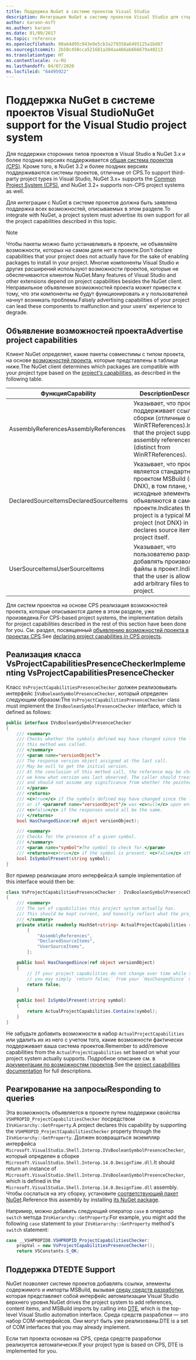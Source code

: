 ```yaml
---
title: Поддержка NuGet в системе проектов Visual Studio
description: Интеграция NuGet в систему проектов Visual Studio для сторонних типов проектов.
author: karann-msft
ms.author: karann
ms.date: 01/09/2017
ms.topic: reference
ms.openlocfilehash: 00a64d95c943e9e5cb3a279358a6495125a1bd87
ms.sourcegitcommit: 2b50c450cca521681a384aa466ab666679a40213
ms.translationtype: HT
ms.contentlocale: ru-RU
ms.lasthandoff: 04/07/2020
ms.locfileid: "64495922"
---
```

# <a name="nuget-support-for-the-visual-studio-project-system"></a><span data-ttu-id="f232a-103">Поддержка NuGet в системе проектов Visual Studio</span><span class="sxs-lookup"><span data-stu-id="f232a-103">NuGet support for the Visual Studio project system</span></span>

<span data-ttu-id="f232a-104">Для поддержки сторонних типов проектов в Visual Studio в NuGet 3.x и более поздних версиях поддерживается [общая система проектов (CPS)](https://github.com/Microsoft/VSProjectSystem/blob/master/doc/overview/intro.md). Кроме того, в NuGet 3.2 и более поздних версиях поддерживаются системы проектов, отличные от CPS.</span><span class="sxs-lookup"><span data-stu-id="f232a-104">To support third-party project types in Visual Studio, NuGet 3.x+ supports the [Common Project System (CPS)](https://github.com/Microsoft/VSProjectSystem/blob/master/doc/overview/intro.md), and NuGet 3.2+ supports non-CPS project systems as well.</span></span>

<span data-ttu-id="f232a-105">Для интеграции с NuGet в системе проектов должна быть заявлена поддержка всех возможностей, описываемых в этом разделе.</span><span class="sxs-lookup"><span data-stu-id="f232a-105">To integrate with NuGet, a project system must advertise its own support for all the project capabilities described in this topic.</span></span>

> [!Note]
> <span data-ttu-id="f232a-106">Чтобы пакеты можно было устанавливать в проекте, не объявляйте возможности, которых на самом деле нет в проекте.</span><span class="sxs-lookup"><span data-stu-id="f232a-106">Don't declare capabilities that your project does not actually have for the sake of enabling packages to install in your project.</span></span> <span data-ttu-id="f232a-107">Многие компоненты Visual Studio и других расширений используют возможности проектов, которые не обеспечиваются клиентом NuGet.</span><span class="sxs-lookup"><span data-stu-id="f232a-107">Many features of Visual Studio and other extensions depend on project capabilities besides the NuGet client.</span></span> <span data-ttu-id="f232a-108">Неправильное объявление возможностей проекта может привести к тому, что эти компоненты не будут функционировать и у пользователей начнут возникать проблемы.</span><span class="sxs-lookup"><span data-stu-id="f232a-108">Falsely advertising capabilities of your project can lead these components to malfunction and your users' experience to degrade.</span></span>

## <a name="advertise-project-capabilities"></a><span data-ttu-id="f232a-109">Объявление возможностей проекта</span><span class="sxs-lookup"><span data-stu-id="f232a-109">Advertise project capabilities</span></span>

<span data-ttu-id="f232a-110">Клиент NuGet определяет, какие пакеты совместимы с типом проекта, на основе [возможностей проекта](https://github.com/Microsoft/VSProjectSystem/blob/master/doc/overview/about_project_capabilities.md), которые представлены в таблице ниже.</span><span class="sxs-lookup"><span data-stu-id="f232a-110">The NuGet client determines which packages are compatible with your project type based on the [project's capabilities](https://github.com/Microsoft/VSProjectSystem/blob/master/doc/overview/about_project_capabilities.md), as described in the following table.</span></span>

| <span data-ttu-id="f232a-111">Функция</span><span class="sxs-lookup"><span data-stu-id="f232a-111">Capability</span></span> | <span data-ttu-id="f232a-112">Description</span><span class="sxs-lookup"><span data-stu-id="f232a-112">Description</span></span> |
| --- | --- |
| <span data-ttu-id="f232a-113">AssemblyReferences</span><span class="sxs-lookup"><span data-stu-id="f232a-113">AssemblyReferences</span></span> | <span data-ttu-id="f232a-114">Указывает, что проект поддерживает ссылки на сборки (отличные от WinRTReferences).</span><span class="sxs-lookup"><span data-stu-id="f232a-114">Indicates that the project supports assembly references (distinct from WinRTReferences).</span></span> |
| <span data-ttu-id="f232a-115">DeclaredSourceItems</span><span class="sxs-lookup"><span data-stu-id="f232a-115">DeclaredSourceItems</span></span> | <span data-ttu-id="f232a-116">Указывает, что проект является стандартным проектом MSBuild (не DNX), в том плане, что исходные элементы объявляются в самом проекте.</span><span class="sxs-lookup"><span data-stu-id="f232a-116">Indicates that the project is a typical MSBuild project (not DNX) in that it declares source items in the project itself.</span></span> |
| <span data-ttu-id="f232a-117">UserSourceItems</span><span class="sxs-lookup"><span data-stu-id="f232a-117">UserSourceItems</span></span>|<span data-ttu-id="f232a-118">Указывает, что пользователю разрешено добавлять произвольные файлы в проект.</span><span class="sxs-lookup"><span data-stu-id="f232a-118">Indicates that the user is allowed to add arbitrary files to their project.</span></span> |

<span data-ttu-id="f232a-119">Для систем проектов на основе CPS реализация возможностей проекта, которые описываются далее в этом разделе, уже произведена.</span><span class="sxs-lookup"><span data-stu-id="f232a-119">For CPS-based project systems, the implementation details for project capabilities described in the rest of this section have been done for you.</span></span> <span data-ttu-id="f232a-120">См. раздел, посвященный [объявлению возможностей проекта в проектах CPS](https://github.com/Microsoft/VSProjectSystem/blob/master/doc/overview/about_project_capabilities.md#how-to-declare-project-capabilities-in-your-project).</span><span class="sxs-lookup"><span data-stu-id="f232a-120">See [declaring project capabilities in CPS projects](https://github.com/Microsoft/VSProjectSystem/blob/master/doc/overview/about_project_capabilities.md#how-to-declare-project-capabilities-in-your-project).</span></span>

## <a name="implementing-vsprojectcapabilitiespresencechecker"></a><span data-ttu-id="f232a-121">Реализация класса VsProjectCapabilitiesPresenceChecker</span><span class="sxs-lookup"><span data-stu-id="f232a-121">Implementing VsProjectCapabilitiesPresenceChecker</span></span>

<span data-ttu-id="f232a-122">Класс `VsProjectCapabilitiesPresenceChecker` должен реализовывать интерфейс `IVsBooleanSymbolPresenceChecker`, который определен следующим образом:</span><span class="sxs-lookup"><span data-stu-id="f232a-122">The `VsProjectCapabilitiesPresenceChecker` class must implement the `IVsBooleanSymbolPresenceChecker` interface, which is defined as follows:</span></span>

```cs
public interface IVsBooleanSymbolPresenceChecker
{
    /// <summary>
    /// Checks whether the symbols defined may have changed since the last time
    /// this method was called.
    /// </summary>
    /// <param name="versionObject">
    /// The response version object assigned at the last call.
    /// May be null to get the initial version.
    /// At the conclusion of this method call, the reference may be changed so that on a subsequent call
    /// we know what version was last observed. The caller should treat this value as an opaque object,
    /// and should not assume any significance from whether the pointer changed or not.
    /// </param>
    /// <returns>
    /// <c>true</c> if the symbols defined may have changed since the last call to this method
    /// or if <paramref name="versionObject"/> was <c>null</c> upon entering this method.
    /// <c>false</c> if the responses would all be the same.
    /// </returns>
    bool HasChangedSince(ref object versionObject);

    /// <summary>
    /// Checks for the presence of a given symbol.
    /// </summary>
    /// <param name="symbol">The symbol to check for.</param>
    /// <returns><c>true</c> if the symbol is present; <c>false</c> otherwise.</returns>
    bool IsSymbolPresent(string symbol);
}
```

<span data-ttu-id="f232a-123">Вот пример реализации этого интерфейса:</span><span class="sxs-lookup"><span data-stu-id="f232a-123">A sample implementation of this interface would then be:</span></span>

```cs
class VsProjectCapabilitiesPresenceChecker : IVsBooleanSymbolPresenceChecker
{
    /// <summary>
    /// The set of capabilities this project system actually has.
    /// This should be kept current, and honestly reflect what the project can do.
    /// </summary>
    private static readonly HashSet<string> ActualProjectCapabilities = new HashSet<string>(StringComparer.OrdinalIgnoreCase)
        {
            "AssemblyReferences",
            "DeclaredSourceItems",
            "UserSourceItems",
        };

    public bool HasChangedSince(ref object versionObject)
    {
        // If your project capabilities do not change over time while the project is open,
        // you may simply `return false;` from your `HasChangedSince` method.
        return false;
    }

    public bool IsSymbolPresent(string symbol)
    {
        return ActualProjectCapabilities.Contains(symbol);
    }
}
```

<span data-ttu-id="f232a-124">Не забудьте добавить возможности в набор `ActualProjectCapabilities` или удалить их из него с учетом того, какие возможности фактически поддерживает ваша система проектов.</span><span class="sxs-lookup"><span data-stu-id="f232a-124">Remember to add/remove capabilities from the `ActualProjectCapabilities` set based on what your project system actually supports.</span></span> <span data-ttu-id="f232a-125">Подробное описание см. в [документации по возможностям проектов](https://github.com/Microsoft/VSProjectSystem/blob/master/doc/overview/project_capabilities.md).</span><span class="sxs-lookup"><span data-stu-id="f232a-125">See the [project capabilities documentation](https://github.com/Microsoft/VSProjectSystem/blob/master/doc/overview/project_capabilities.md) for full descriptions.</span></span>

## <a name="responding-to-queries"></a><span data-ttu-id="f232a-126">Реагирование на запросы</span><span class="sxs-lookup"><span data-stu-id="f232a-126">Responding to queries</span></span>

<span data-ttu-id="f232a-127">Эта возможность объявляется в проекте путем поддержки свойства `VSHPROPID_ProjectCapabilitiesChecker` посредством `IVsHierarchy::GetProperty`.</span><span class="sxs-lookup"><span data-stu-id="f232a-127">A project declares this capability by supporting the  `VSHPROPID_ProjectCapabilitiesChecker` property through the `IVsHierarchy::GetProperty`.</span></span> <span data-ttu-id="f232a-128">Должен возвращаться экземпляр интерфейса `Microsoft.VisualStudio.Shell.Interop.IVsBooleanSymbolPresenceChecker`, который определен в сборке `Microsoft.VisualStudio.Shell.Interop.14.0.DesignTime.dll`.</span><span class="sxs-lookup"><span data-stu-id="f232a-128">It should return an instance of `Microsoft.VisualStudio.Shell.Interop.IVsBooleanSymbolPresenceChecker`, which is defined in the `Microsoft.VisualStudio.Shell.Interop.14.0.DesignTime.dll` assembly.</span></span> <span data-ttu-id="f232a-129">Чтобы сослаться на эту сборку, установите [соответствующий пакет NuGet](https://www.nuget.org/packages/Microsoft.VisualStudio.Shell.Interop.14.0.DesignTime).</span><span class="sxs-lookup"><span data-stu-id="f232a-129">Reference this assembly by installing [its NuGet package](https://www.nuget.org/packages/Microsoft.VisualStudio.Shell.Interop.14.0.DesignTime).</span></span>

<span data-ttu-id="f232a-130">Например, можно добавить следующий оператор `case` в оператор `switch` метода `IVsHierarchy::GetProperty`:</span><span class="sxs-lookup"><span data-stu-id="f232a-130">For example, you might add the following `case` statement to your `IVsHierarchy::GetProperty` method's `switch` statement:</span></span>

```cs
case __VSHPROPID8.VSHPROPID_ProjectCapabilitiesChecker:
    propVal = new VsProjectCapabilitiesPresenceChecker();
    return VSConstants.S_OK;
```

## <a name="dte-support"></a><span data-ttu-id="f232a-131">Поддержка DTE</span><span class="sxs-lookup"><span data-stu-id="f232a-131">DTE Support</span></span>

<span data-ttu-id="f232a-132">NuGet позволяет системе проектов добавлять ссылки, элементы содержимого и импорты MSBuild, вызывая [среду средств разработки](/dotnet/api/envdte.dte?view=visualstudiosdk-2017), которая представляет собой интерфейс автоматизации Visual Studio верхнего уровня.</span><span class="sxs-lookup"><span data-stu-id="f232a-132">NuGet drives the project system to add references, content items, and MSBuild imports by calling into [DTE](/dotnet/api/envdte.dte?view=visualstudiosdk-2017), which is the top-level Visual Studio automation interface.</span></span> <span data-ttu-id="f232a-133">Среда средств разработки — это набор COM-интерфейсов. Они могут быть уже реализованы.</span><span class="sxs-lookup"><span data-stu-id="f232a-133">DTE is a set of COM interfaces that you may already implement.</span></span>

<span data-ttu-id="f232a-134">Если тип проекта основан на CPS, среда средств разработки реализуется автоматически.</span><span class="sxs-lookup"><span data-stu-id="f232a-134">If your project type is based on CPS, DTE is implemented for you.</span></span>
